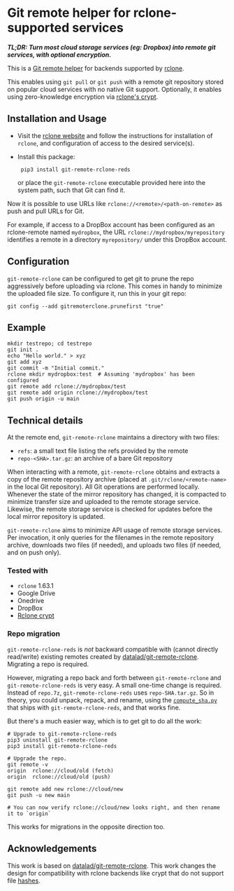# Git remote helper for rclone-supported services

_**TL;DR: Turn most cloud storage services (eg: Dropbox) into remote git services, with
optional encryption.**_

This is a [Git remote helper](https://git-scm.com/docs/git-remote-helpers) for
backends supported by [rclone](https://rclone.org).

This enables using `git pull` or `git push` with a remote git repository stored on
popular cloud services with no native Git support. Optionally, it enables using
zero-knowledge encryption via [rclone's crypt](https://rclone.org/crypt/).

## Installation and Usage

- Visit the [rclone website](https://rclone.org) and follow the instructions for
  installation of `rclone`, and configuration of access to the desired service(s).

- Install this package:
  ```
   pip3 install git-remote-rclone-reds
  ```
  or place the `git-remote-rclone` executable provided here into the system path, such
  that Git can find it. 

Now it is possible to use URLs like
`rclone://<remote>/<path-on-remote>` as push and pull URLs for Git.

For example, if access to a DropBox account has been configured as an rclone-remote
named `mydropbox`, the URL `rclone://mydropbox/myrepository` identifies a remote
in a directory `myrepository/` under this DropBox account.

## Configuration
`git-remote-rclone` can be configured to get git to prune the repo aggressively before
uploading via rclone. This comes in handy to minimize the uploaded file size. To
configure it, run this in your git repo:

```
git config --add gitremoterclone.prunefirst "true"
```

## Example
```
mkdir testrepo; cd testrepo
git init .
echo "Hello world." > xyz
git add xyz
git commit -m "Initial commit."
rclone mkdir mydropbox:test  # Assuming 'mydropbox' has been configured
git remote add rclone://mydropbox/test
git remote add origin rclone://mydropbox/test
git push origin -u main
```

## Technical details

At the remote end, `git-remote-rclone` maintains a directory with two files:

- `refs`: a small text file listing the refs provided by the remote
- `repo-<SHA>.tar.gz`: an archive of a bare Git repository

When interacting with a remote, `git-remote-rclone` obtains and extracts a copy
of the remote repository archive (placed at `.git/rclone/<remote-name>` in the
local Git repository). All Git operations are performed locally. Whenever the
state of the mirror repository has changed, it is compacted to minimize transfer
size and uploaded to the remote storage service. Likewise, the remote storage
service is checked for updates before the local mirror repository is updated.

`git-remote-rclone` aims to minimize API usage of remote storage services. Per
invocation, it only queries for the filenames in the remote repository archive,
downloads two files (if needed), and uploads two files (if needed, and on push only).

### Tested with

- `rclone` 1.63.1
- Google Drive
- Onedrive
- DropBox
- [Rclone crypt](https://rclone.org/crypt/)

### Repo migration

`git-remote-rclone-reds` is *not* backward compatible with (cannot directly read/write) existing remotes created by [datalad/git-remote-rclone](https://github.com/datalad/git-remote-rclone). Migrating a repo is required.

However, migrating a repo back and forth between `git-remote-rclone` and
`git-remote-rclone-reds` is very easy. A small one-time change is required. Instead of
`repo.7z`, `git-remote-rclone-reds` uses `repo-SHA.tar.gz`. So in theory, you could
unpack, repack, and rename, using the
[`compute_sha.py`](https://github.com/redstreet/git-remote-rclone/blob/main/compute_sha.py)
that ships with `git-remote-rclone-reds`, and that works fine.

But there's a much easier way, which is to get git to do all the work:

```
# Upgrade to git-remote-rclone-reds
pip3 uninstall git-remote-rclone
pip3 install git-remote-rclone-reds

# Upgrade the repo.
git remote -v
origin  rclone://cloud/old (fetch)
origin  rclone://cloud/old (push)

git remote add new rclone://cloud/new
git push -u new main

# You can now verify rclone://cloud/new looks right, and then rename it to `origin`
```
This works for migrations in the opposite direction too.

## Acknowledgements

This work is based on [datalad/git-remote-rclone](https://github.com/datalad/git-remote-rclone). This work changes the
design for compatibility with rclone backends like crypt that do not support file
[hashes](https://github.com/datalad/git-remote-rclone/issues/6).
